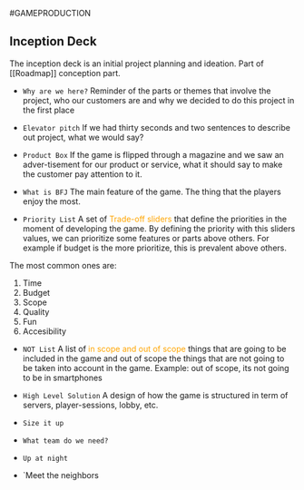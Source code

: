 #GAMEPRODUCTION 

## Inception Deck

The inception deck is an initial project planning and ideation. Part of [[Roadmap]] conception part. 

* `Why are we here?`
Reminder of the parts or themes that involve the project, who our customers are and why we decided to do this project in the first place

* `Elevator pitch`
If we had thirty seconds and two sentences to describe out project, what we would say? 

* `Product Box`
If the game is flipped through a magazine and we saw an adver-tisement for our product or service, what it should say to make the customer pay attention to it. 

* `What is BFJ`
The main feature of the game. The thing that the players enjoy the most. 

* `Priority List`
A set of <span style="color:orange;">Trade-off sliders</span> that define the priorities in the moment of developing the game. By defining the priority with this sliders values, we can prioritize some features or parts above others. 
For example if budget is the more prioritize, this is prevalent above others. 

The most common ones are: 
1. Time 
2. Budget
3. Scope
4. Quality
5. Fun
6. Accesibility

* `NOT List`
A list of <span style="color:orange;">in scope and out of scope</span> things that are going to be included in the game and out of scope the things that are not going to be taken into account in the game. Example: out of scope, its not going to be in smartphones

* `High Level Solution`
A design of how the game is structured in term of servers, player-sessions, lobby, etc. 

* `Size it up`

* `What team do we need?`

* `Up at night`

* `Meet the neighbors
